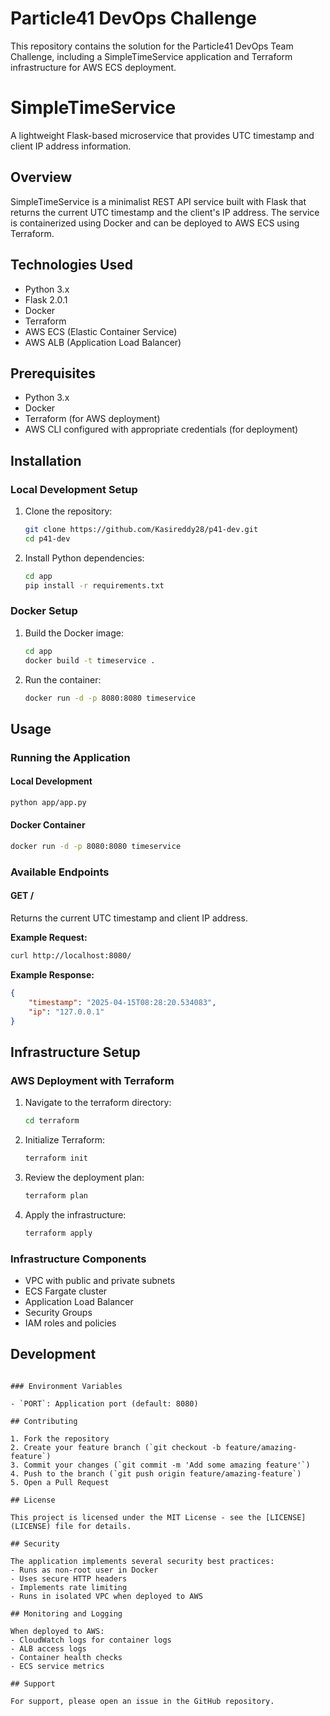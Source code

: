 # Particle41 DevOps Challenge

This repository contains the solution for the Particle41 DevOps Team Challenge, including a SimpleTimeService application and Terraform infrastructure for AWS ECS deployment.


# SimpleTimeService

A lightweight Flask-based microservice that provides UTC timestamp and client IP address information.

## Overview

SimpleTimeService is a minimalist REST API service built with Flask that returns the current UTC timestamp and the client's IP address. The service is containerized using Docker and can be deployed to AWS ECS using Terraform.

## Technologies Used

- Python 3.x
- Flask 2.0.1
- Docker
- Terraform
- AWS ECS (Elastic Container Service)
- AWS ALB (Application Load Balancer)

## Prerequisites

- Python 3.x
- Docker
- Terraform (for AWS deployment)
- AWS CLI configured with appropriate credentials (for deployment)

## Installation

### Local Development Setup

1. Clone the repository:
   ```bash
   git clone https://github.com/Kasireddy28/p41-dev.git
   cd p41-dev
   ```

2. Install Python dependencies:
   ```bash
   cd app
   pip install -r requirements.txt
   ```

### Docker Setup

1. Build the Docker image:
   ```bash
   cd app
   docker build -t timeservice .
   ```

2. Run the container:
   ```bash
   docker run -d -p 8080:8080 timeservice
   ```

## Usage

### Running the Application

#### Local Development
```bash
python app/app.py
```

#### Docker Container
```bash
docker run -d -p 8080:8080 timeservice
```

### Available Endpoints

#### GET /
Returns the current UTC timestamp and client IP address.

**Example Request:**
```bash
curl http://localhost:8080/
```

**Example Response:**
```json
{
    "timestamp": "2025-04-15T08:28:20.534083",
    "ip": "127.0.0.1"
}
```

## Infrastructure Setup

### AWS Deployment with Terraform

1. Navigate to the terraform directory:
   ```bash
   cd terraform
   ```

2. Initialize Terraform:
   ```bash
   terraform init
   ```

3. Review the deployment plan:
   ```bash
   terraform plan
   ```

4. Apply the infrastructure:
   ```bash
   terraform apply
   ```

### Infrastructure Components

- VPC with public and private subnets
- ECS Fargate cluster
- Application Load Balancer
- Security Groups
- IAM roles and policies

## Development
```

### Environment Variables

- `PORT`: Application port (default: 8080)

## Contributing

1. Fork the repository
2. Create your feature branch (`git checkout -b feature/amazing-feature`)
3. Commit your changes (`git commit -m 'Add some amazing feature'`)
4. Push to the branch (`git push origin feature/amazing-feature`)
5. Open a Pull Request

## License

This project is licensed under the MIT License - see the [LICENSE](LICENSE) file for details.

## Security

The application implements several security best practices:
- Runs as non-root user in Docker
- Uses secure HTTP headers
- Implements rate limiting
- Runs in isolated VPC when deployed to AWS

## Monitoring and Logging

When deployed to AWS:
- CloudWatch logs for container logs
- ALB access logs
- Container health checks
- ECS service metrics

## Support

For support, please open an issue in the GitHub repository.
